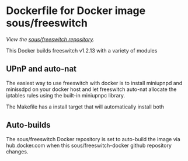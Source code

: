 Dockerfile for Docker image sous/freeswitch
===========================================

*View the [sous/freeswitch repository](https://registry.hub.docker.com/u/sous/freeswitch/).*

This Docker builds freeswitch v1.2.13 with a variety of modules

UPnP and auto-nat
-----------------

The easiest way to use freeswitch with docker is to install miniupnpd and minissdpd on your docker host and let freeswitch auto-nat allocate the iptables rules using the built-in miniupnpc library.

The Makefile has a install target that will automatically install both 

Auto-builds
-----------

The sous/freeswitch Docker repository is set to auto-build the image via hub.docker.com when this sous/freeswitch-docker github repository changes.
